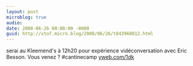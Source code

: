 ```yaml
---
layout: post
microblog: true
audio: 
date: 2008-06-26 00:00:00 -0000
guid: http://xtof.micro.blog/2008/06/26/t843960812.html
---
```

serai au Kleemend's à 12h20 pour expérience vidéconversation avec Eric Besson. Vous venez ?  #cantinecamp [yweb.com/1dk](http://yweb.com/1dk)
